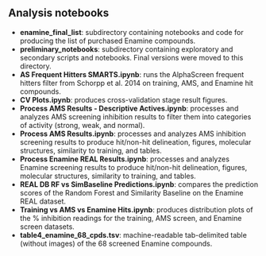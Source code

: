 ## Analysis notebooks

- **enamine_final_list**: subdirectory containing notebooks and code for producing the list of purchased Enamine compounds. 
- **preliminary_notebooks**: subdirectory containing exploratory and secondary scripts and notebooks. Final versions were moved to this directory. 
- **AS Frequent Hitters SMARTS.ipynb**: runs the AlphaScreen frequent hitters filter from Schorpp et al. 2014 on training, AMS, and Enamine hit compounds.
- **CV Plots.ipynb**: produces cross-validation stage result figures.
- **Process AMS Results - Descriptive Actives.ipynb**: processes and analyzes AMS screening inhibition results to filter them into categories of activity (strong, weak, and normal). 
- **Process AMS Results.ipynb**: processes and analyzes AMS inhibition screening results to produce hit/non-hit delineation, figures, molecular structures, similarity to training, and tables.
- **Process Enamine REAL Results.ipynb**: processes and analyzes Enamine screening results to produce hit/non-hit delineation, figures, molecular structures, similarity to training, and tables.
- **REAL DB RF vs SimBaseline Predictions.ipynb**: compares the prediction scores of the Random Forest and Similarity Baseline on the Enamine REAL dataset. 
- **Training vs AMS vs Enamine Hits.ipynb**: produces distribution plots of the % inhibition readings for the training, AMS screen, and Enamine screen datasets.
- **table4_enamine_68_cpds.tsv**: machine-readable tab-delimited table (without images) of the 68 screened Enamine compounds.
